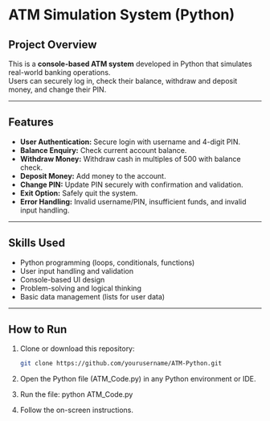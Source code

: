 # ATM Simulation System (Python)

## Project Overview
This is a **console-based ATM system** developed in Python that simulates real-world banking operations.  
Users can securely log in, check their balance, withdraw and deposit money, and change their PIN.

---

## Features
- **User Authentication:** Secure login with username and 4-digit PIN.  
- **Balance Enquiry:** Check current account balance.  
- **Withdraw Money:** Withdraw cash in multiples of 500 with balance check.  
- **Deposit Money:** Add money to the account.  
- **Change PIN:** Update PIN securely with confirmation and validation.  
- **Exit Option:** Safely quit the system.  
- **Error Handling:** Invalid username/PIN, insufficient funds, and invalid input handling.

---

## Skills Used
- Python programming (loops, conditionals, functions)  
- User input handling and validation  
- Console-based UI design  
- Problem-solving and logical thinking  
- Basic data management (lists for user data)  

---

## How to Run
1. Clone or download this repository:  
   ```bash
   git clone https://github.com/yourusername/ATM-Python.git
2. Open the Python file (ATM_Code.py) in any Python environment or IDE.
3. Run the file:
   python ATM_Code.py

4. Follow the on-screen instructions.
